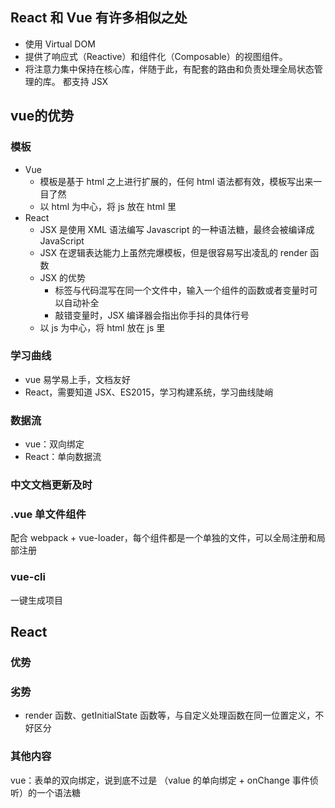 ## React 和 Vue 有许多相似之处
- 使用 Virtual DOM
- 提供了响应式（Reactive）和组件化（Composable）的视图组件。
- 将注意力集中保持在核心库，伴随于此，有配套的路由和负责处理全局状态管理的库。
都支持 JSX


## vue的优势
### 模板
- Vue
    - 模板是基于 html 之上进行扩展的，任何 html 语法都有效，模板写出来一目了然
    - 以 html 为中心，将 js 放在 html 里
- React 
    - JSX 是使用 XML 语法编写 Javascript 的一种语法糖，最终会被编译成 JavaScript
    - JSX 在逻辑表达能力上虽然完爆模板，但是很容易写出凌乱的 render 函数
    - JSX 的优势
        - 标签与代码混写在同一个文件中，输入一个组件的函数或者变量时可以自动补全
        - 敲错变量时，JSX 编译器会指出你手抖的具体行号
    - 以 js 为中心，将 html 放在 js 里
### 学习曲线
- vue 易学易上手，文档友好
- React，需要知道 JSX、ES2015，学习构建系统，学习曲线陡峭

### 数据流
- vue：双向绑定
- React：单向数据流

### 中文文档更新及时

### .vue 单文件组件
配合 webpack + vue-loader，每个组件都是一个单独的文件，可以全局注册和局部注册

### vue-cli
一键生成项目

## React
### 优势
### 劣势
- render 函数、getInitialState 函数等，与自定义处理函数在同一位置定义，不好区分

### 其他内容
vue：表单的双向绑定，说到底不过是 （value 的单向绑定 + onChange 事件侦听）的一个语法糖